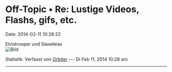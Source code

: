 Off-Topic • Re: Lustige Videos, Flashs, gifs, etc.
==================================================

Date: 2014-02-11 10:28:22

Elvistrooper und Slaveleias\
![Bild](http://farm4.staticflickr.com/3148/2727411002_d6c3753776_z.jpg?zz=1)

Statistik: Verfasst von
[Orbiter](http://forum.yacy-websuche.de/memberlist.php?mode=viewprofile&u=2)
--- Di Feb 11, 2014 10:28 am

------------------------------------------------------------------------
